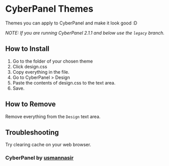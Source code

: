 # CyberPanel Themes

Themes you can apply to CyberPanel and make it look good :D

*NOTE: If you are running CyberPanel 2.1.1 and below use the `legacy` branch.*

## How to Install

1. Go to the folder of your chosen theme
2. Click design.css
3. Copy everything in the file.
4. Go to CyberPanel > Design
5. Paste the contents of design.css to the text area.
6. Save.

## How to Remove

Remove everything from the `Design` text area.

## Troubleshooting

Try clearing cache on your web browser.

### CyberPanel by [usmannasir](https://github.com/usmannasir)

